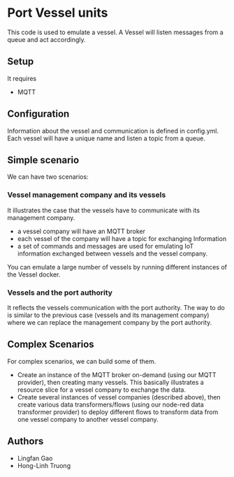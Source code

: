 # Port Vessel units
This code is used to emulate a vessel. A Vessel will listen messages from a queue and act accordingly.

## Setup

It requires

* MQTT

## Configuration

Information about the vessel and communication is defined in config.yml.
Each vessel will have a unique name and listen a topic from a queue.

## Simple scenario
We can have two scenarios:

### Vessel management company and its vessels
It illustrates the case that the vessels have to communicate with its management company.

* a vessel company will have an MQTT broker
* each vessel of the company will have a topic for exchanging Information
* a set of commands and messages are used for emulating IoT information exchanged between vessels and the vessel company.

You can emulate a large number of vessels by running different instances of the Vessel docker.

### Vessels and the port authority
It reflects the vessels communication with the port authority. The way to do is similar to the previous case (vessels and its management company) where we can replace the management company by the port authority.

## Complex Scenarios

For complex scenarios, we can build some of them.

* Create an instance of the MQTT broker on-demand (using our MQTT provider), then creating many vessels. This basically illustrates a resource slice for a vessel company to exchange the data.
* Create several instances of vessel companies (described above), then create various data transformers/flows (using our node-red data transformer provider) to deploy different flows to transform data from one vessel company to another vessel company.

## Authors

- Lingfan Gao
- Hong-Linh Truong
